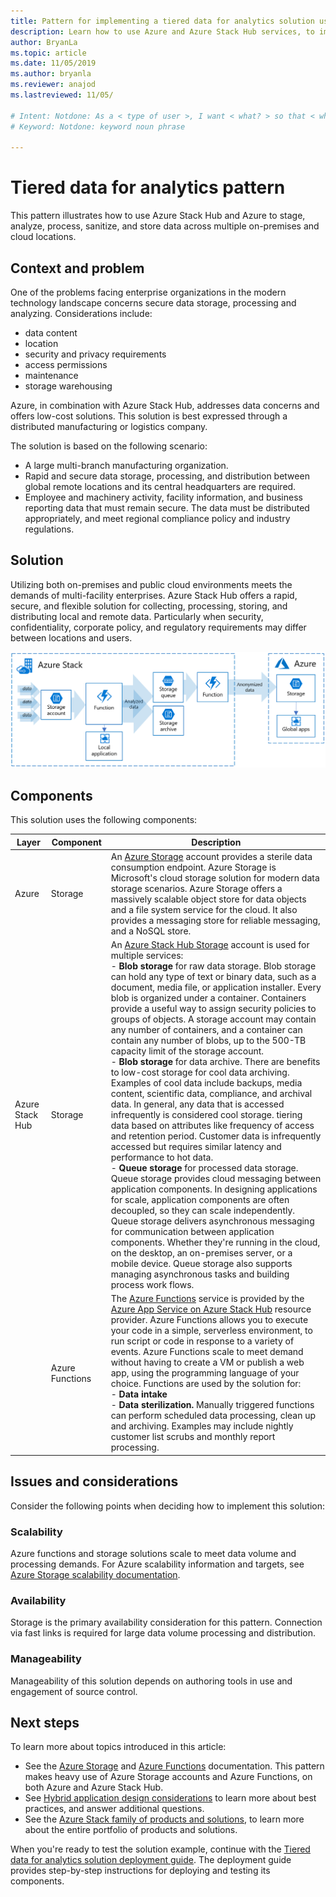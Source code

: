 ```yaml
---
title: Pattern for implementing a tiered data for analytics solution using Azure and Azure Stack Hub.
description: Learn how to use Azure and Azure Stack Hub services, to implement a tiered data solution across the hybrid cloud.
author: BryanLa
ms.topic: article
ms.date: 11/05/2019
ms.author: bryanla
ms.reviewer: anajod
ms.lastreviewed: 11/05/

# Intent: Notdone: As a < type of user >, I want < what? > so that < why? >
# Keyword: Notdone: keyword noun phrase

---
```



# Tiered data for analytics pattern

This pattern illustrates how to use Azure Stack Hub and Azure to stage, analyze, process, sanitize, and store data across multiple on-premises and cloud locations.

## Context and problem

One of the problems facing enterprise organizations in the modern technology landscape concerns secure data storage, processing and analyzing. Considerations include:
- data content
- location
- security and privacy requirements
- access permissions
- maintenance
- storage warehousing

Azure, in combination with Azure Stack Hub, addresses data concerns and offers low-cost solutions. This solution is best expressed through a distributed manufacturing or logistics company. 

The solution is based on the following scenario:
- A large multi-branch manufacturing organization.
- Rapid and secure data storage, processing, and distribution between global remote locations and its central headquarters are required. 
- Employee and machinery activity, facility information, and business reporting data that must remain secure. The data must be distributed appropriately, and meet regional compliance policy and industry regulations.

## Solution

Utilizing both on-premises and public cloud environments meets the demands of multi-facility enterprises. Azure Stack Hub offers a rapid, secure, and flexible solution for collecting, processing, storing, and distributing local and remote data. Particularly when security, confidentiality, corporate policy, and regulatory requirements may differ between locations and users. 

![tiered data for analytics solution architecture](media/pattern-tiered-data-analytics/solution-architecture.png)

## Components

This solution uses the following components:

| Layer | Component | Description |
|----------|-----------|-------------|
| Azure | Storage | An [Azure Storage](/azure/storage/) account provides a sterile data consumption endpoint. Azure Storage is Microsoft's cloud storage solution for modern data storage scenarios. Azure Storage offers a massively scalable object store for data objects and a file system service for the cloud. It also provides a messaging store for reliable messaging, and a NoSQL store. |
| Azure Stack Hub | Storage | An [Azure Stack Hub Storage](/azure-stack/user/azure-stack-storage-overview) account is used for multiple services:<br>- **Blob storage** for raw data storage. Blob storage can hold any type of text or binary data, such as a document, media file, or application installer. Every blob is organized under a container. Containers provide a useful way to assign security policies to groups of objects. A storage account may contain any number of containers, and a container can contain any number of blobs, up to the 500-TB capacity limit of the storage account.<br>- **Blob storage** for data archive. There are benefits to low-cost storage for cool data archiving. Examples of cool data include backups, media content, scientific data, compliance, and archival data. In general, any data that is accessed infrequently is considered cool storage. tiering data based on attributes like frequency of access and retention period. Customer data is infrequently accessed but requires similar latency and performance to hot data.<br>- **Queue storage** for processed data storage. Queue storage provides cloud messaging between application components. In designing applications for scale, application components are often decoupled, so they can scale independently. Queue storage delivers asynchronous messaging for communication between application components.  Whether they're running in the cloud, on the desktop, an on-premises server, or a mobile device. Queue storage also supports managing asynchronous tasks and building process work flows. |
| | Azure Functions | The [Azure Functions](/azure/azure-functions/) service is provided by the [Azure App Service on Azure Stack Hub](/azure-stack/operator/azure-stack-app-service-overview) resource provider. Azure Functions allows you to execute your code in a simple, serverless environment, to run script or code in response to a variety of events. Azure Functions scale to meet demand without having to create a VM or publish a web app, using the programming language of your choice. Functions are used by the solution for:<br>- **Data intake**<br>- **Data sterilization.** Manually triggered functions can perform scheduled data processing, clean up and archiving. Examples may include nightly customer list scrubs and monthly report processing.|

## Issues and considerations

Consider the following points when deciding how to implement this solution:

### Scalability 

Azure functions and storage solutions scale to meet data volume and processing demands. For Azure scalability information and targets, see [Azure Storage scalability documentation](/azure/storage/common/storage-scalability-targets). 

### Availability

Storage is the primary availability consideration for this pattern. Connection via fast links is required for large data volume processing and distribution. 

### Manageability

Manageability of this solution depends on authoring tools in use and engagement of source control. 

## Next steps

To learn more about topics introduced in this article:
- See the [Azure Storage](/azure/storage/) and [Azure Functions](/azure/azure-functions/) documentation. This pattern makes heavy use of Azure Storage accounts and Azure Functions, on both Azure and Azure Stack Hub.
- See [Hybrid application design considerations](overview-app-design-considerations.md) to learn more about best practices, and answer additional questions.
- See the [Azure Stack family of products and solutions](/azure-stack), to learn more about the entire portfolio of products and solutions.

When you're ready to test the solution example, continue with the [Tiered data for analytics solution deployment guide](https://aka.ms/tiereddatadeploy). The deployment guide provides step-by-step instructions for deploying and testing its components.